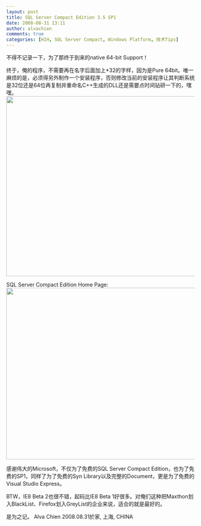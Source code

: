 ```yaml
---
layout: post
title: SQL Server Compact Edition 3.5 SP1
date: 2008-08-31 13:11
author: alvachien
comments: true
categories: [HIH, SQL Server Compact, Windows Platform, 技术Tips]
---
```

不得不记录一下，为了那终于到来的native 64-bit Support！

终于，俺的程序，不需要再在名字后面加上*32的字样，因为是Pure 64bit。唯一麻烦的是，必须得另外制作一个安装程序，否则修改当前的安装程序让其判断系统是32位还是64位再复制并重命名C++生成的DLL还是需要点时间钻研一下的，嘿嘿。
<a href="http://www.alvachien.com/alvablog/wp-content/uploads/2010/10/TaskManager_HIH.png"><img class="alignnone size-full wp-image-344" title="TaskManager_HIH" src="http://www.alvachien.com/alvablog/wp-content/uploads/2010/10/TaskManager_HIH.png" alt="" width="605" height="480" /></a>

SQL Server Compact Edition Home Page:
<a href="http://www.alvachien.com/alvablog/wp-content/uploads/2010/10/SQLCE_Page.png"><img title="SQLCE_Page" src="http://www.alvachien.com/alvablog/wp-content/uploads/2010/10/SQLCE_Page.png" alt="" width="640" height="458" /></a>

感谢伟大的Microsoft，不仅为了免费的SQL Server Compact Edition，也为了免费的SP1，同样了为了免费的Syn Library以及完整的Document，更是为了免费的Visual Studio Express。

BTW，IE8 Beta 2也很不错，起码比IE8 Beta 1好很多。对俺们这种把Maxthon划入BlackList、Firefox划入GreyList的企业来说，适合的就是最好的。

是为之记。
Alva Chien
2008.08.31於家, 上海, CHINA
